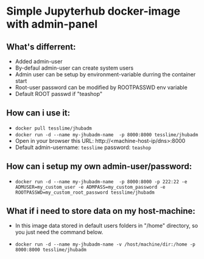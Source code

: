 # Simple Jupyterhub docker-image with admin-panel
## What's differrent:

 - Added admin-user
 - By-defaul admin-user can create system users
 - Admin user can be setup by environment-variable durring the container start
 - Root-user password can be modified by ROOTPASSWD env variable
 - Default ROOT passwd if "teashop"


## How can i use it:
- `docker pull tesslime/jhubadm `
- `docker run -d --name my-jhubadm-name  -p 8000:8000 tesslime/jhubadm`
- Open in your browser this URL: http://<machine-host-ip/dns>:8000
- Default admin-username: `tesslime` password: `teashop`

## How can i setup my own admin-user/password:
- `docker run -d --name my-jhubadm-name  -p 8000:8000 -p 222:22 -e ADMUSER=my_custom_user -e ADMPASS=my_custom_password -e ROOTPASSWD=my_custom_root_password tesslime/jhubadm`

## What if i need to store data on my host-machine:
- In this image data stored in default users folders in "/home" directory, so you just need the command below.

- `docker run -d --name my-jhubadm-name -v /host/machine/dir:/home -p 8000:8000 tesslime/jhubadm`
